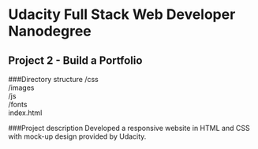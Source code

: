 # Udacity Full Stack Web Developer Nanodegree
## Project 2 - Build a Portfolio

###Directory structure
/css <br>
/images <br>
/js <br>
/fonts <br>
index.html <br>

###Project description
Developed a responsive website in HTML and CSS with mock-up design provided by Udacity.  

